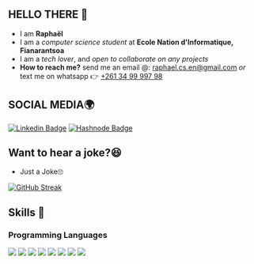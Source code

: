 ## HELLO THERE 👋
- I am **Raphaël**
- I am a *computer science student* at **Ecole Nation d'Informatique, Fianarantsoa**
- I am a *tech lover*, and *open to collaborate on any projects*
- **How to reach me?** send me an email @: raphael.cs.en@gmail.com *or* text me on whatsapp 👉 [+261 34 99 997 98]()

## SOCIAL MEDIA🌍
[![Linkedin Badge](https://img.shields.io/badge/LinkedIn-0077B5?style=for-the-badge&logo=linkedin&logoColor=white)](https://www.linkedin.com/in/rapha%C3%ABl-marcellin-ranjakasoa-ba4b8022a/)
[![Hashnode Badge](https://img.shields.io/badge/Hashnode-2962FF?style=for-the-badge&logo=hashnode&logoColor=white)](https://raphaelnk.hashnode.dev)

## Want to hear a joke?😆
- Just a Joke🙄

[![GitHub Streak](https://streak-stats.demolab.com?user=raphael-nk&theme=tokyonight&border_radius=4)](https://git.io/streak-stats)

## Skills 🎨   
### Programming Languages 

<p>
    <a><img src="https://img.shields.io/badge/JavaScript-323330?style=for-the-badge&logo=javascript&logoColor=F7DF1E" /></a>
    <a><img src="https://img.shields.io/badge/PHP-777BB4?style=for-the-badge&logo=PHP&logoColor=white" /><a>
    <a><img src="https://img.shields.io/badge/Java-FFDD00?style=for-the-badge&logo=java-8&logoColor=white" /><a>
    <a><img src="https://img.shields.io/badge/Markdown-000000?style=for-the-badge&logo=markdown&logoColor=white" /></a>
    <a><img src="https://img.shields.io/badge/Python-14354C?style=for-the-badge&logo=python&logoColor=yellow" /></a>
    <a><img src="https://img.shields.io/badge/C-0175C2?style=for-the-badge&logo=c&logoColor=white" /><a>
    <a><img src="https://img.shields.io/badge/HTML-323330?style=for-the-badge&logo=html5&logoColor=orange" /><a>
    <a><img src="https://img.shields.io/badge/CSS-14354C?style=for-the-badge&logo=css3&logoColor=blue" /><a>
</p>
      
<!--
![Just a Joke🙄](http://mydomain.com/myimage.png)

**raphael-nk/raphael-nk** is a ✨ _special_ ✨ repository because its `README.md` (this file) appears on your GitHub profile.

Here are some ideas to get you started:

- 🔭 I’m currently working on ...
- 🌱 I’m currently learning ...
- 👯 I’m looking to collaborate on ...
- 🤔 I’m looking for help with ...
- 💬 Ask me about ...
- 📫 How to reach me: ...
- 😄 Pronouns: ...
- ⚡ Fun fact: ...
-->

